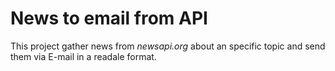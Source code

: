 # News to email from API

This project gather news from *newsapi.org* about an specific topic and send them via E-mail in a readale format.
